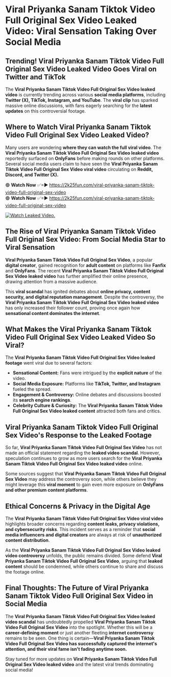 # Viral Priyanka Sanam Tiktok Video Full Original Sex Video Leaked Video: Viral Sensation Taking Over Social Media

## **Trending! Viral Priyanka Sanam Tiktok Video Full Original Sex Video Leaked Video Goes Viral on Twitter and TikTok**
The **Viral Priyanka Sanam Tiktok Video Full Original Sex Video leaked video** is currently trending across various **social media platforms**, including **Twitter (X), TikTok, Instagram, and YouTube**. The **viral clip** has sparked massive online discussions, with fans eagerly searching for the **latest updates** on this controversial footage.

## **Where to Watch Viral Priyanka Sanam Tiktok Video Full Original Sex Video Leaked Video?**
Many users are wondering **where they can watch the full viral video**. The **Viral Priyanka Sanam Tiktok Video Full Original Sex Video leaked video** reportedly surfaced on **OnlyFans** before making rounds on other platforms. Several social media users claim to have seen the **Viral Priyanka Sanam Tiktok Video Full Original Sex Video viral video** circulating on **Reddit, Discord, and Twitter (X).**

🟢 **Watch Now** ✅=► https://2k25fun.com/viral-priyanka-sanam-tiktok-video-full-original-sex-video  
🟢 **Watch Now** ✅=► https://2k25fun.com/viral-priyanka-sanam-tiktok-video-full-original-sex-video  

[![Watch Leaked Video.](https://miro.medium.com/v2/resize:fit:828/format:webp/1*cilzJN44JGOrTw9NJCrNHA.gif "Watch Leaked Video")](https://2k25fun.com/viral-priyanka-sanam-tiktok-video-full-original-sex-video)

## **The Rise of Viral Priyanka Sanam Tiktok Video Full Original Sex Video: From Social Media Star to Viral Sensation**
**Viral Priyanka Sanam Tiktok Video Full Original Sex Video**, a popular **digital creator**, gained recognition for **adult content** on platforms like **Fanfix** and **OnlyFans**. The recent **Viral Priyanka Sanam Tiktok Video Full Original Sex Video leaked video** has further amplified their online presence, drawing attention from a massive audience.

This **viral scandal** has ignited debates about **online privacy, content security, and digital reputation management**. Despite the controversy, the **Viral Priyanka Sanam Tiktok Video Full Original Sex Video leaked video** has only increased their follower count, proving once again how **sensational content dominates the internet**.

## **What Makes the Viral Priyanka Sanam Tiktok Video Full Original Sex Video Leaked Video So Viral?**
The **Viral Priyanka Sanam Tiktok Video Full Original Sex Video leaked footage** went viral due to several factors:
- **Sensational Content:** Fans were intrigued by the **explicit nature** of the video.
- **Social Media Exposure:** Platforms like **TikTok, Twitter, and Instagram** fueled the spread.
- **Engagement & Controversy:** Online debates and discussions boosted its **search engine rankings**.
- **Celebrity Culture & Curiosity:** The **Viral Priyanka Sanam Tiktok Video Full Original Sex Video leaked content** attracted both fans and critics.

## **Viral Priyanka Sanam Tiktok Video Full Original Sex Video's Response to the Leaked Footage**
So far, **Viral Priyanka Sanam Tiktok Video Full Original Sex Video** has not made an official statement regarding the **leaked video scandal**. However, speculation continues to grow as more users search for the **Viral Priyanka Sanam Tiktok Video Full Original Sex Video leaked video** online.

Some sources suggest that **Viral Priyanka Sanam Tiktok Video Full Original Sex Video** may address the controversy soon, while others believe they might leverage this **viral moment** to gain even more exposure on **OnlyFans and other premium content platforms**.

## **Ethical Concerns & Privacy in the Digital Age**
The **Viral Priyanka Sanam Tiktok Video Full Original Sex Video viral video** highlights broader concerns regarding **content leaks, privacy violations, and cybersecurity risks**. This incident serves as a reminder that **social media influencers and digital creators** are always at risk of **unauthorized content distribution**.

As the **Viral Priyanka Sanam Tiktok Video Full Original Sex Video leaked video controversy** unfolds, the public remains divided. Some defend **Viral Priyanka Sanam Tiktok Video Full Original Sex Video**, arguing that **leaked content** should be condemned, while others continue to share and discuss the footage online.

## **Final Thoughts: The Future of Viral Priyanka Sanam Tiktok Video Full Original Sex Video in Social Media**
The **Viral Priyanka Sanam Tiktok Video Full Original Sex Video leaked video scandal** has undoubtedly propelled **Viral Priyanka Sanam Tiktok Video Full Original Sex Video** into the spotlight. Whether this will be a **career-defining moment** or just another fleeting **internet controversy** remains to be seen. One thing is certain—**Viral Priyanka Sanam Tiktok Video Full Original Sex Video has successfully captured the internet's attention, and their viral fame isn't fading anytime soon.**

Stay tuned for more updates on **Viral Priyanka Sanam Tiktok Video Full Original Sex Video leaked video** and the latest viral trends dominating social media!